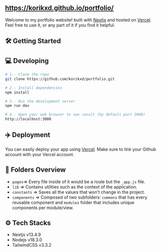 ## https://korikxd.github.io/portfolio/

Welcome to my portfolio website! built with [Nextjs](https://nextjs.org/) and hosted on [Vercel](https://vercel.com).
Feel free to use it, or any part of it if you find it helpful.

## 🛠 Getting Started

## 💻 Developing

```bash
# 1.- Clone the repo
git clone https://github.com/korikxd/portfolio.git

# 2.- Install dependencies
npm install

# 3.- Run the development server
npm run dev

# 4.- Open your web browser to see result (by default port 3000)
http://localhost:3000

```

## ✈️ Deployment

You can easily deploy your app using [Vercel](https://nextjs.org/learn/basics/deploying-nextjs-app/deploy). Make sure to
link your Github account with your Vercel account.

## 📌 Folders Overview

- `pages`=> Every file inside of it would be a route but the `_app.js` file.
- `lib` => Contains utilities such as the context of the application.
- `constants` => Saves all the values that won't change in the project.
- `components` => Composed of two subfolders: `commons` that has every reusable component and `modules` folder that
  includes unique components per module/view.

## ⚙ Tech Stacks

- Nextjs v13.4.9
- Nodejs v18.3.0
- TailwindCSS v3.3.2
